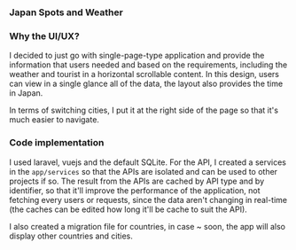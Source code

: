 ### Japan Spots and Weather

### Why the UI/UX?

I decided to just go with single-page-type application and provide the information that users needed and based on the requirements, including the weather and tourist in a horizontal scrollable content.
In this design, users can view in a single glance all of the data, the layout also provides the time in Japan.

In terms of switching cities, I put it at the right side of the page so that it's much easier to navigate.

### Code implementation

I used laravel, vuejs and the default SQLite. For the API, I created a services in the `app/services` so that the APIs are isolated and can be used to other projects if so.
The result from the APIs are cached by API type and by identifier, so that it'll improve the performance of the application, not fetching every users or requests, since the data aren't changing in real-time (the caches can be edited how long it'll be cache to suit the API).

I also created a migration file for countries, in case ~ soon, the app will also display other countries and cities.
